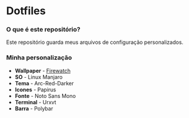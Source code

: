 # Dotfiles

### O que é este repositório?

Este repositório guarda meus arquivos de configuração personalizados.

### Minha personalização

- **Wallpaper** - [Firewatch](https://i.redd.it/n5t3loavdohz.jpg)
- **SO** - Linux Manjaro
- **Tema** - Arc-Red-Darker
- **Icones** - Papirus
- **Fonte** - Noto Sans Mono
- **Terminal** - Urxvt
- **Barra** - Polybar
